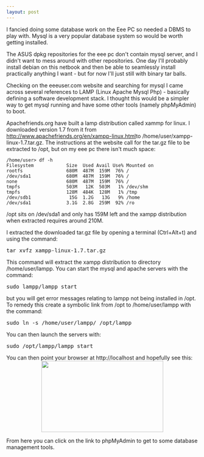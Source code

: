 ```yaml
---
layout: post
---
```

I fancied doing some database work on the Eee PC so needed a DBMS to play with. Mysql is a very popular database system so would be worth getting installed.

The ASUS dpkg repositories for the eee pc don't contain mysql server, and I didn't want to mess around with other repositories. One day I'll probably install debian on this netbook and then be able to seamlessly install practically anything I want - but for now I'll just still with binary tar balls.

Checking on the eeeuser.com website and searching for mysql I came across several references to LAMP (Linux Apache Mysql Php) - basically defining a software development stack. I thought this would be a simpler way to get mysql running and have some other tools (namely phpMyAdmin) to boot.

Apachefriends.org have built a lamp distribution called xammp for linux. I downloaded version 1.7 from it from <a href="http://www.apachefriends.org/en/xampp-linux.html">http://www.apachefriends.org/en/xampp-linux.html</a>to /home/user/xampp-linux-1.7.tar.gz. The instructions at the website call for the tar.gz file to be extracted to /opt, but on my eee pc there isn't much space:

~~~
/home/user> df -h
Filesystem            Size  Used Avail Use% Mounted on
rootfs                680M  487M  159M  76% /
/dev/sda1             680M  487M  159M  76% /
none                  680M  487M  159M  76% /
tmpfs                 503M   12K  503M   1% /dev/shm
tmpfs                 128M  484K  128M   1% /tmp
/dev/sdb1              15G  1.2G   13G   9% /home
/dev/sda1             3.1G  2.8G  259M  92% /ro
~~~
/opt sits on /dev/sda1 and only has 159M left and the xampp distribution when extracted requires around 210M.

I extracted the downloaded tar.gz file by opening a terminal (Ctrl+Alt+t) and using the command:
<pre>tar xvfz xampp-linux-1.7.tar.gz</pre>
This command will extract the xampp distribution to directory /home/user/lampp. You can start the mysql and apache servers with the command:
<pre>sudo lampp/lampp start</pre>
but you will get error messages relating to lampp not being installed in /opt. To remedy this create a symbolic link from /opt to /home/user/lampp with the command:
<pre>sudo ln -s /home/user/lampp/ /opt/lampp</pre>
You can then launch the servers with:
<pre>sudo /opt/lampp/lampp start</pre>
You can then point your browser at http://localhost and hopefully see this:<a onblur="try {parent.deselectBloggerImageGracefully();} catch(e) {}" href="http://3.bp.blogspot.com/_4aF2xMQuJsA/S4QZeP3go1I/AAAAAAAAcKE/oaxZHuagJrM/s1600-h/xampp_screenshot-737073.jpg"><img id="BLOGGER_PHOTO_ID_5441502257216529234" style="display: block; margin: 0px auto 10px; text-align: center; cursor: hand; width: 320px; height: 187px;" src="http://3.bp.blogspot.com/_4aF2xMQuJsA/S4QZeP3go1I/AAAAAAAAcKE/oaxZHuagJrM/s320/xampp_screenshot-737073.jpg" alt="" border="0" /></a>

From here you can click on the link to phpMyAdmin to get to some database management tools.